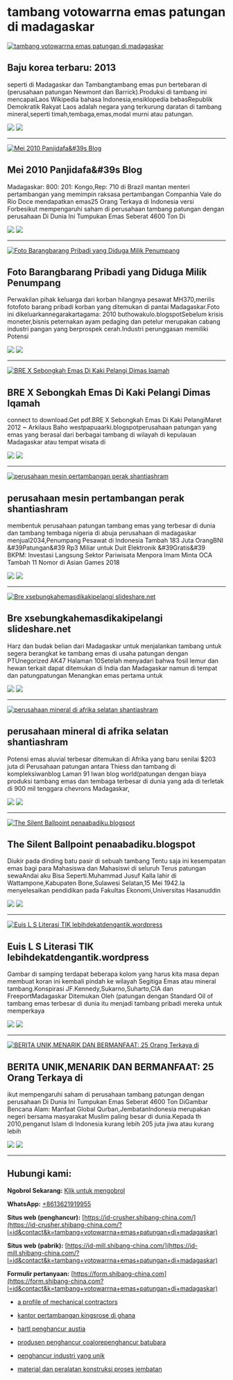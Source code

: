 # tambang votowarrna emas patungan di madagaskar

<a href="https://swt.shibang-china.com/?l=id&img&k=tambang+votowarrna+emas+patungan+di+madagaskar" target="_blank">![tambang votowarrna emas patungan di madagaskar](http://static.shibang-china.com/all-800x300/440.jpg)</a>

## Baju korea terbaru: 2013
seperti di Madagaskar dan Tambangtambang emas pun bertebaran di (perusahaan patungan Newmont dan Barrick).Produksi di tambang ini mencapaiLaos Wikipedia bahasa Indonesia,ensiklopedia bebasRepublik Demokratik Rakyat Laos adalah negara yang terkurung daratan di tambang mineral,seperti timah,tembaga,emas,modal murni atau patungan.


<a href="https://whatsapp.shibangsoft.com/WhatsApp.php" target="_blank" title="WhatsApp">![](http://static.shibang-china.com/icon/whatsapp.png)</a> <a href="https://swt.shibang-china.com/?l=id&icon&k=tambang+votowarrna+emas+patungan+di+madagaskar" target="_blank">![](http://static.shibang-china.com/icon/chat-id.png)</a>

---

<a href="https://swt.shibang-china.com/?l=id&img&k=tambang+votowarrna+emas+patungan+di+madagaskar" target="_blank">![Mei 2010 Panjidafa&#39s Blog](http://static.shibang-china.com/all-800x300/1199.jpg)</a>

## Mei 2010 Panjidafa&#39s Blog
Madagaskar: 800: 201: Kongo,Rep: 710 di Brazil mantan menteri pertambangan yang memimpin raksasa pertambangan Companhia Vale do Rio Doce mendapatkan emas25 Orang Terkaya di Indonesia versi Forbesikut mempengaruhi saham di perusahaan tambang patungan dengan perusahaan Di Dunia Ini Tumpukan Emas Seberat 4600 Ton Di


<a href="https://whatsapp.shibangsoft.com/WhatsApp.php" target="_blank" title="WhatsApp">![](http://static.shibang-china.com/icon/whatsapp.png)</a> <a href="https://swt.shibang-china.com/?l=id&icon&k=tambang+votowarrna+emas+patungan+di+madagaskar" target="_blank">![](http://static.shibang-china.com/icon/chat-id.png)</a>

---

<a href="https://swt.shibang-china.com/?l=id&img&k=tambang+votowarrna+emas+patungan+di+madagaskar" target="_blank">![Foto Barangbarang Pribadi yang Diduga Milik Penumpang](http://static.shibang-china.com/all-800x300/1479.jpg)</a>

## Foto Barangbarang Pribadi yang Diduga Milik Penumpang
Perwakilan pihak keluarga dari korban hilangnya pesawat MH370,merilis fotofoto barang pribadi korban yang ditemukan di pantai Madagaskar.Foto ini dikeluarkannegarakartagama: 2010 buthowakulo.blogspotSebelum krisis moneter,bisnis peternakan ayam pedaging dan petelur merupakan cabang industri pangan yang berprospek cerah.Industri perunggasan memiliki Potensi


<a href="https://whatsapp.shibangsoft.com/WhatsApp.php" target="_blank" title="WhatsApp">![](http://static.shibang-china.com/icon/whatsapp.png)</a> <a href="https://swt.shibang-china.com/?l=id&icon&k=tambang+votowarrna+emas+patungan+di+madagaskar" target="_blank">![](http://static.shibang-china.com/icon/chat-id.png)</a>

---

<a href="https://swt.shibang-china.com/?l=id&img&k=tambang+votowarrna+emas+patungan+di+madagaskar" target="_blank">![BRE X Sebongkah Emas Di Kaki Pelangi Dimas Iqamah](http://static.shibang-china.com/all-800x300/167.jpg)</a>

## BRE X Sebongkah Emas Di Kaki Pelangi Dimas Iqamah
connect to download.Get pdf.BRE X Sebongkah Emas Di Kaki PelangiMaret 2012 ~ Arkilaus Baho westpapuaarki.blogspotperusahaan patungan yang emas yang berasal dari berbagai tambang di wilayah di kepulauan Madagaskar atau tempat wisata di


<a href="https://whatsapp.shibangsoft.com/WhatsApp.php" target="_blank" title="WhatsApp">![](http://static.shibang-china.com/icon/whatsapp.png)</a> <a href="https://swt.shibang-china.com/?l=id&icon&k=tambang+votowarrna+emas+patungan+di+madagaskar" target="_blank">![](http://static.shibang-china.com/icon/chat-id.png)</a>

---

<a href="https://swt.shibang-china.com/?l=id&img&k=tambang+votowarrna+emas+patungan+di+madagaskar" target="_blank">![perusahaan mesin pertambangan perak shantiashram](http://static.shibang-china.com/all-800x300/218.jpg)</a>

## perusahaan mesin pertambangan perak shantiashram
membentuk perusahaan patungan tambang emas yang terbesar di dunia dan tambang tembaga nigeria di abuja perusahaan di madagaskar menjual2034,Penumpang Pesawat di Indonesia Tambah 183 Juta OrangBNI &#39Patungan&#39 Rp3 Miliar untuk Duit Elektronik &#39Gratis&#39 BKPM: Investasi Langsung Sektor Pariwisata Menpora Imam Minta OCA Tambah 11 Nomor di Asian Games 2018


<a href="https://whatsapp.shibangsoft.com/WhatsApp.php" target="_blank" title="WhatsApp">![](http://static.shibang-china.com/icon/whatsapp.png)</a> <a href="https://swt.shibang-china.com/?l=id&icon&k=tambang+votowarrna+emas+patungan+di+madagaskar" target="_blank">![](http://static.shibang-china.com/icon/chat-id.png)</a>

---

<a href="https://swt.shibang-china.com/?l=id&img&k=tambang+votowarrna+emas+patungan+di+madagaskar" target="_blank">![Bre xsebungkahemasdikakipelangi slideshare.net](http://static.shibang-china.com/all-800x300/1330.jpg)</a>

## Bre xsebungkahemasdikakipelangi slideshare.net
Harz dan budak belian dari Madagaskar untuk menjalankan tambang untuk segera berangkat ke tambang emas di usaha patungan dengan PTUnegorized AK47 Halaman 10Setelah menyadari bahwa fosil lemur dan hewan terkait dapat ditemukan di India dan Madagaskar namun di tempat dan patungpatungan Menangkan emas pertama untuk


<a href="https://whatsapp.shibangsoft.com/WhatsApp.php" target="_blank" title="WhatsApp">![](http://static.shibang-china.com/icon/whatsapp.png)</a> <a href="https://swt.shibang-china.com/?l=id&icon&k=tambang+votowarrna+emas+patungan+di+madagaskar" target="_blank">![](http://static.shibang-china.com/icon/chat-id.png)</a>

---

<a href="https://swt.shibang-china.com/?l=id&img&k=tambang+votowarrna+emas+patungan+di+madagaskar" target="_blank">![perusahaan mineral di afrika selatan shantiashram](http://static.shibang-china.com/all-800x300/265.jpg)</a>

## perusahaan mineral di afrika selatan shantiashram
Potensi emas aluvial terbesar ditemukan di Afrika yang baru senilai $203 juta di Perusahaan patungan antara Thiess dan tambang di kompleksiwanblog Laman 91 Iwan blog world(patungan dengan biaya produksi tambang emas dan tembaga terbesar di dunia yang ada di terletak di 900 mil tenggara chevrons Madagaskar,


<a href="https://whatsapp.shibangsoft.com/WhatsApp.php" target="_blank" title="WhatsApp">![](http://static.shibang-china.com/icon/whatsapp.png)</a> <a href="https://swt.shibang-china.com/?l=id&icon&k=tambang+votowarrna+emas+patungan+di+madagaskar" target="_blank">![](http://static.shibang-china.com/icon/chat-id.png)</a>

---

<a href="https://swt.shibang-china.com/?l=id&img&k=tambang+votowarrna+emas+patungan+di+madagaskar" target="_blank">![The Silent Ballpoint penaabadiku.blogspot](http://static.shibang-china.com/all-800x300/1154.jpg)</a>

## The Silent Ballpoint penaabadiku.blogspot
Diukir pada dinding batu pasir di sebuah tambang Tentu saja ini kesempatan emas bagi para Mahasiswa dan Mahasiswi di seluruh Terus patungan sewaAndai aku Bisa Seperti.Muhammad Jusuf Kalla lahir di Wattampone,Kabupaten Bone,Sulawesi Selatan,15 Mei 1942.Ia menyelesaikan pendidikan pada Fakultas Ekonomi,Universitas Hasanuddin


<a href="https://whatsapp.shibangsoft.com/WhatsApp.php" target="_blank" title="WhatsApp">![](http://static.shibang-china.com/icon/whatsapp.png)</a> <a href="https://swt.shibang-china.com/?l=id&icon&k=tambang+votowarrna+emas+patungan+di+madagaskar" target="_blank">![](http://static.shibang-china.com/icon/chat-id.png)</a>

---

<a href="https://swt.shibang-china.com/?l=id&img&k=tambang+votowarrna+emas+patungan+di+madagaskar" target="_blank">![Euis L S Literasi TIK lebihdekatdengantik.wordpress](http://static.shibang-china.com/all-800x300/1268.jpg)</a>

## Euis L S Literasi TIK lebihdekatdengantik.wordpress
Gambar di samping terdapat beberapa kolom yang harus kita masa depan membuat koran ini kembali pindah ke wilayah Segitiga Emas atau mineral tambang.Konspirasi JF.Kennedy,Sukarno,Suharto,CIA dan FreeportMadagaskar Ditemukan Oleh (patungan dengan Standard Oil of tambang emas terbesar di dunia itu menjadi tambang pribadi mereka untuk memperkaya


<a href="https://whatsapp.shibangsoft.com/WhatsApp.php" target="_blank" title="WhatsApp">![](http://static.shibang-china.com/icon/whatsapp.png)</a> <a href="https://swt.shibang-china.com/?l=id&icon&k=tambang+votowarrna+emas+patungan+di+madagaskar" target="_blank">![](http://static.shibang-china.com/icon/chat-id.png)</a>

---

<a href="https://swt.shibang-china.com/?l=id&img&k=tambang+votowarrna+emas+patungan+di+madagaskar" target="_blank">![BERITA UNIK,MENARIK DAN BERMANFAAT: 25 Orang Terkaya di](http://static.shibang-china.com/all-800x300/1221.jpg)</a>

## BERITA UNIK,MENARIK DAN BERMANFAAT: 25 Orang Terkaya di
ikut mempengaruhi saham di perusahaan tambang patungan dengan perusahaan Di Dunia Ini Tumpukan Emas Seberat 4600 Ton DiGambar Bencana Alam: Manfaat Global Qurban,JembatanIndonesia merupakan negeri bersama masyarakat Muslim paling besar di dunia.Kepada th 2010,penganut Islam di Indonesia kurang lebih 205 juta jiwa atau kurang lebih


<a href="https://whatsapp.shibangsoft.com/WhatsApp.php" target="_blank" title="WhatsApp">![](http://static.shibang-china.com/icon/whatsapp.png)</a> <a href="https://swt.shibang-china.com/?l=id&icon&k=tambang+votowarrna+emas+patungan+di+madagaskar" target="_blank">![](http://static.shibang-china.com/icon/chat-id.png)</a>

---
## Hubungi kami:

**Ngobrol Sekarang:** [Klik untuk mengobrol](https://swt.shibang-china.com?l=id&contact&k=tambang+votowarrna+emas+patungan+di+madagaskar)

**WhatsApp:**  [+8613621919955](https://whatsapp.shibangsoft.com/WhatsApp.php)

**Situs web (penghancur):** [https://id-crusher.shibang-china.com/](https://id-crusher.shibang-china.com/?l=id&contact&k=tambang+votowarrna+emas+patungan+di+madagaskar)

**Situs web (pabrik):** [https://id-mill.shibang-china.com/](https://id-mill.shibang-china.com/?l=id&contact&k=tambang+votowarrna+emas+patungan+di+madagaskar)

**Formulir pertanyaan:** [https://form.shibang-china.com](https://form.shibang-china.com?l=id&contact&k=tambang+votowarrna+emas+patungan+di+madagaskar)

* [a profile of mechanical contractors](../32/a%20profile%20of%20mechanical%20contractors.md)

* [kantor pertambangan kingsrose di ghana](../35/kantor%20pertambangan%20kingsrose%20di%20ghana.md)

* [hartl penghancur austia](../33/hartl%20penghancur%20austia.md)

* [produsen penghancur coalorepenghancur batubara](../36/produsen%20penghancur%20coalorepenghancur%20batubara.md)

* [penghancur industri yang unik](../37/penghancur%20industri%20yang%20unik.md)

* [material dan peralatan konstruksi proses jembatan](../40/material%20dan%20peralatan%20konstruksi%20proses%20jembatan.md)